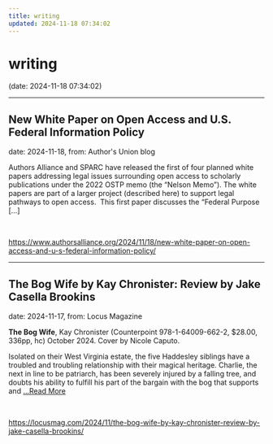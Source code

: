 ```yaml
---
title: writing
updated: 2024-11-18 07:34:02
---
```


# writing

(date: 2024-11-18 07:34:02)

---

## New White Paper on Open Access and U.S. Federal Information Policy

date: 2024-11-18, from: Author's Union blog

Authors Alliance and SPARC have released the first of four planned white papers addressing legal issues surrounding open access to scholarly publications under the 2022 OSTP memo (the &#8220;Nelson Memo&#8221;). The white papers are part of a larger project (described here) to support legal pathways to open access.&#160; This first paper discusses the &#8220;Federal Purpose [&#8230;] 

<br> 

<https://www.authorsalliance.org/2024/11/18/new-white-paper-on-open-access-and-u-s-federal-information-policy/>

---

## The Bog Wife by Kay Chronister: Review by Jake Casella Brookins

date: 2024-11-17, from: Locus Magazine

<p><strong>The Bog Wife</strong>, Kay Chronister (Counterpoint 978-1-64009-662-2, $28.00, 336pp, hc) October 2024. Cover by Nicole Caputo.</p>
<p>Isolated on their West Virginia estate, the five Haddesley siblings have a troubled and trou­bling relationship with their magical heritage. Charlie, the next in line to be patriarch, has been severely injured by a falling tree, and doubts his ability to fulfill his part of the bargain with the bog that supports and  <a href="https://locusmag.com/2024/11/the-bog-wife-by-kay-chronister-review-by-jake-casella-brookins/" class="read-more">...Read More </a></p> 

<br> 

<https://locusmag.com/2024/11/the-bog-wife-by-kay-chronister-review-by-jake-casella-brookins/>

